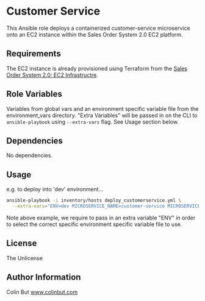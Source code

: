 Customer Service
=========

This Ansible role deploys a containerized customer-service microservice onto an EC2 instance within the Sales Order System 2.0 EC2 platform.

Requirements
------------

The EC2 instance is already provisioned using Terraform from the [Sales Order System 2.0: EC2 Infrastructre](sales-order-system-2-ec2-infrastructre). 

Role Variables
--------------

Variables from global vars and an environment specific variable file from the environment_vars directory.
"Extra Variables" will be passed in on the CLI to `ansible-playbook` using `--extra-vars` flag. See Usage section below.

Dependencies
------------

No dependencies.

Usage
----------------

e.g. to deploy into 'dev' environment...

```bash
ansible-playbook -i inventory/hosts deploy_customerservice.yml \
  --extra-vars="ENV=dev MICROSERVICE_NAME=customer-service MICROSERVICE MICROSERVICE_VERSION=1.0.0-SNAPSHOT MICROSERVICE_PORT=8081"
```

Note above example, we require to pass in an extra variable "ENV" in order to select the correct specific environment specific variable file to use.

License
-------

The Unlicense

Author Information
------------------

Colin But
www.colinbut.com
